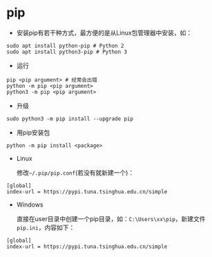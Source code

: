 # pip

- 安装pip有若干种方式，最方便的是从Linux包管理器中安装，如：

```
sudo apt install python-pip # Python 2
sudo apt install python3-pip # Python 3
```

- 运行

```
pip <pip argument> # 经常会出错
python -m pip <pip argument>
python3 -m pip <pip argument>
```

- 升级
```
sudo python3 -m pip install --upgrade pip
```

- 用pip安装包

```
python -m pip install <package>
```

- Linux

    修改`~/.pip/pip.conf`(若没有就新建一个)：

```
[global]
index-url = https://pypi.tuna.tsinghua.edu.cn/simple
```

- Windows

    直接在user目录中创建一个pip目录，如：`C:\Users\xx\pip`，新建文件`pip.ini`，内容如下：

```
[global]
index-url = https://pypi.tuna.tsinghua.edu.cn/simple
```